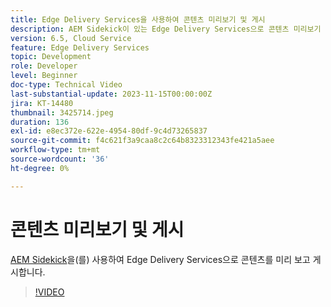 ```yaml
---
title: Edge Delivery Services을 사용하여 콘텐츠 미리보기 및 게시
description: AEM Sidekick이 있는 Edge Delivery Services으로 콘텐츠 미리보기 및 게시
version: 6.5, Cloud Service
feature: Edge Delivery Services
topic: Development
role: Developer
level: Beginner
doc-type: Technical Video
last-substantial-update: 2023-11-15T00:00:00Z
jira: KT-14480
thumbnail: 3425714.jpeg
duration: 136
exl-id: e8ec372e-622e-4954-80df-9c4d73265837
source-git-commit: f4c621f3a9caa8c2c64b8323312343fe421a5aee
workflow-type: tm+mt
source-wordcount: '36'
ht-degree: 0%

---
```


# 콘텐츠 미리보기 및 게시

[AEM Sidekick](./sidekick.md)을(를) 사용하여 Edge Delivery Services으로 콘텐츠를 미리 보고 게시합니다.

>[!VIDEO](https://video.tv.adobe.com/v/3425714/?learn=on)
